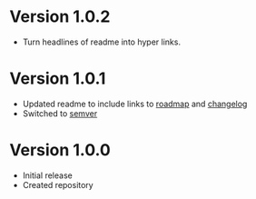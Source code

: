 # Version 1.0.2
- Turn headlines of readme into hyper links.


# Version 1.0.1
- Updated readme to include links to [roadmap](/roadmap.md) and [changelog](/changelog.md)
- Switched to [semver](http://semver.org/)


# Version 1.0.0
- Initial release
- Created repository
